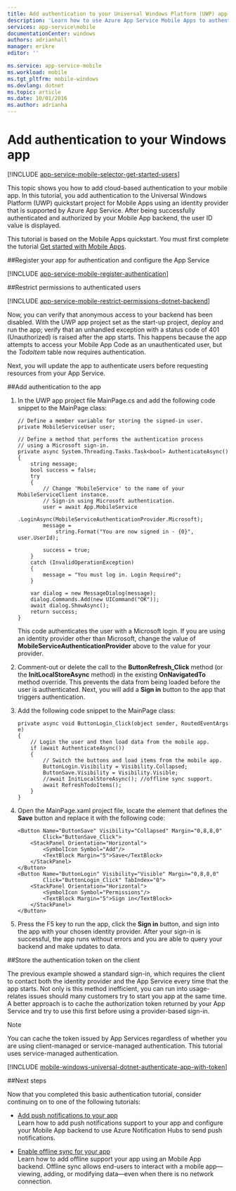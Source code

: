 ```yaml
---
title: Add authentication to your Universal Windows Platform (UWP) app | Azure Mobile Apps
description: 'Learn how to use Azure App Service Mobile Apps to authenticate users of your Universal Windows Platform (UWP) app using a variety of identity providers, including: AAD and Microsoft.'
services: app-service\mobile
documentationCenter: windows
authors: adrianhall
manager: erikre
editor: ''

ms.service: app-service-mobile
ms.workload: mobile
ms.tgt_pltfrm: mobile-windows
ms.devlang: dotnet
ms.topic: article
ms.date: 10/01/2016
ms.author: adrianha
---
```


# Add authentication to your Windows app

[!INCLUDE [app-service-mobile-selector-get-started-users](../../includes/app-service-mobile-selector-get-started-users.md)]

This topic shows you how to add cloud-based authentication to your mobile app. In this tutorial, you add authentication to the Universal Windows Platform (UWP) quickstart project for Mobile Apps using an identity provider that is supported by Azure App Service. After being successfully authenticated and authorized by your Mobile App backend, the user ID value is displayed.

This tutorial is based on the Mobile Apps quickstart. You must first complete the tutorial [Get started with Mobile Apps](./app-service-mobile-windows-store-dotnet-get-started.md).

##<a name="register"></a>Register your app for authentication and configure the App Service

[!INCLUDE [app-service-mobile-register-authentication](../../includes/app-service-mobile-register-authentication.md)]

##<a name="permissions"></a>Restrict permissions to authenticated users

[!INCLUDE [app-service-mobile-restrict-permissions-dotnet-backend](../../includes/app-service-mobile-restrict-permissions-dotnet-backend.md)]

Now, you can verify that anonymous access to your backend has been disabled. With the UWP app project set as the start-up project, deploy and run the app; verify that an unhandled exception with a status code of 401 (Unauthorized) is raised after the app starts. This happens because the app attempts to access your Mobile App Code as an unauthenticated user, but the *TodoItem* table now requires authentication.

Next, you will update the app to authenticate users before requesting resources from your App Service.

##<a name="add-authentication"></a>Add authentication to the app

1. In the UWP app project file MainPage.cs and add the following code snippet to the MainPage class:

    ```
    // Define a member variable for storing the signed-in user. 
    private MobileServiceUser user;

    // Define a method that performs the authentication process
    // using a Microsoft sign-in. 
    private async System.Threading.Tasks.Task<bool> AuthenticateAsync()
    {
        string message;
        bool success = false;
        try
        {
            // Change 'MobileService' to the name of your MobileServiceClient instance.
            // Sign-in using Microsoft authentication.
            user = await App.MobileService
                .LoginAsync(MobileServiceAuthenticationProvider.Microsoft);
            message =
                string.Format("You are now signed in - {0}", user.UserId);

            success = true;
        }
        catch (InvalidOperationException)
        {
            message = "You must log in. Login Required";
        }

        var dialog = new MessageDialog(message);
        dialog.Commands.Add(new UICommand("OK"));
        await dialog.ShowAsync();
        return success;
    }
    ```

    This code authenticates the user with a Microsoft login. If you are using an identity provider other than Microsoft, change the value of **MobileServiceAuthenticationProvider** above to the value for your provider.

3. Comment-out or delete the call to the **ButtonRefresh_Click** method (or the **InitLocalStoreAsync** method) in the existing **OnNavigatedTo** method override. This prevents the data from being loaded before the user is authenticated. Next, you will add a **Sign in** button to the app that triggers authentication.

4. Add the following code snippet to the MainPage class:

    ```
    private async void ButtonLogin_Click(object sender, RoutedEventArgs e)
    {
        // Login the user and then load data from the mobile app.
        if (await AuthenticateAsync())
        {
            // Switch the buttons and load items from the mobile app.
            ButtonLogin.Visibility = Visibility.Collapsed;
            ButtonSave.Visibility = Visibility.Visible;
            //await InitLocalStoreAsync(); //offline sync support.
            await RefreshTodoItems();
        }
    }
    ```

5. Open the MainPage.xaml project file, locate the element that defines the **Save** button and replace it with the following code:

    ```
    <Button Name="ButtonSave" Visibility="Collapsed" Margin="0,8,8,0" 
            Click="ButtonSave_Click">
        <StackPanel Orientation="Horizontal">
            <SymbolIcon Symbol="Add"/>
            <TextBlock Margin="5">Save</TextBlock>
        </StackPanel>
    </Button>
    <Button Name="ButtonLogin" Visibility="Visible" Margin="0,8,8,0" 
            Click="ButtonLogin_Click" TabIndex="0">
        <StackPanel Orientation="Horizontal">
            <SymbolIcon Symbol="Permissions"/>
            <TextBlock Margin="5">Sign in</TextBlock> 
        </StackPanel>
    </Button>
    ```

9. Press the F5 key to run the app, click the **Sign in** button, and sign into the app with your chosen identity provider. After your sign-in is successful, the app runs without errors and you are able to query your backend and make updates to data.

##<a name="tokens"></a>Store the authentication token on the client

The previous example showed a standard sign-in, which requires the client to contact both the identity provider and the App Service every time that the app starts. Not only is this method inefficient, you can run into usage-relates issues should many customers try to start you app at the same time. A better approach is to cache the authorization token returned by your App Service and try to use this first before using a provider-based sign-in.

>[!NOTE]
>You can cache the token issued by App Services regardless of whether you are using client-managed or service-managed authentication. This tutorial uses service-managed authentication.

[!INCLUDE [mobile-windows-universal-dotnet-authenticate-app-with-token](../../includes/mobile-windows-universal-dotnet-authenticate-app-with-token.md)]

##Next steps

Now that you completed this basic authentication tutorial, consider continuing on to one of the following tutorials:

+ [Add push notifications to your app](./app-service-mobile-windows-store-dotnet-get-started-push.md)  
  Learn how to add push notifications support to your app and configure your Mobile App backend to use Azure Notification Hubs to send push notifications.

+ [Enable offline sync for your app](./app-service-mobile-windows-store-dotnet-get-started-offline-data.md)  
  Learn how to add offline support your app using an Mobile App backend. Offline sync allows end-users to interact with a mobile app&mdash;viewing, adding, or modifying data&mdash;even when there is no network connection.

<!-- URLs. -->
[Get started with your mobile app]: ./app-service-mobile-windows-store-dotnet-get-started.md
